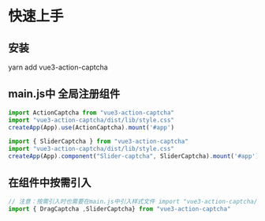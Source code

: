 # 快速上手

## 安装

yarn add vue3-action-captcha


## main.js中 全局注册组件
```ts
import ActionCaptcha from "vue3-action-captcha"
import "vue3-action-captcha/dist/lib/style.css"
createApp(App).use(ActionCaptcha).mount('#app')
```
```ts
import { SliderCaptcha } from "vue3-action-captcha"
import "vue3-action-captcha/dist/lib/style.css"
createApp(App).component("Slider-captcha", SliderCaptcha).mount('#app')
```


## 在组件中按需引入
```ts
// 注意：按需引入时也需要在main.js中引入样式文件 import "vue3-action-captcha/dist/lib/style.css"
import { DragCaptcha ,SliderCaptcha} from "vue3-action-captcha"

```